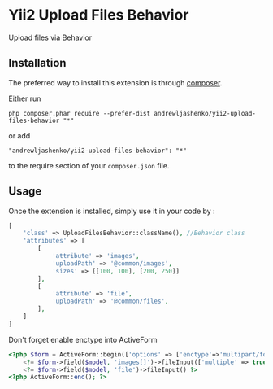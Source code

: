 Yii2 Upload Files Behavior
==========================
Upload files via Behavior

Installation
------------

The preferred way to install this extension is through [composer](http://getcomposer.org/download/).

Either run

```
php composer.phar require --prefer-dist andrewljashenko/yii2-upload-files-behavior "*"
```

or add

```
"andrewljashenko/yii2-upload-files-behavior": "*"
```

to the require section of your `composer.json` file.


Usage
-----

Once the extension is installed, simply use it in your code by  :

```php
[
    'class' => UploadFilesBehavior::className(), //Behavior class
    'attributes' => [
        [
            'attribute' => 'images',
            'uploadPath' => '@common/images',
            'sizes' => [[100, 100], [200, 250]]
        ],
        [
            'attribute' => 'file',
            'uploadPath' => '@common/files',
        ],
    ]
]
```

Don't forget enable enctype into ActiveForm

```php
<?php $form = ActiveForm::begin(['options' => ['enctype'=>'multipart/form-data']]); ?>
    <?= $form->field($model, 'images[]')->fileInput(['multiple' => true]) ?>
    <?= $form->field($model, 'file')->fileInput() ?>
<?php ActiveForm::end(); ?>
```
